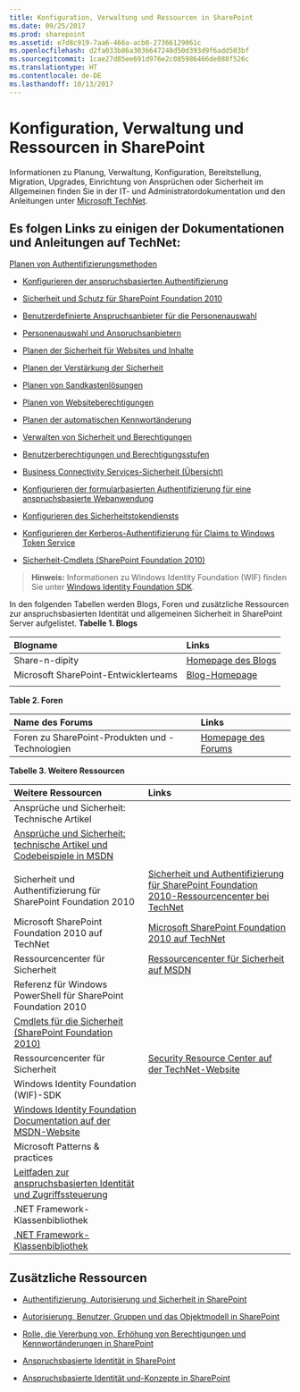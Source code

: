 ```yaml
---
title: Konfiguration, Verwaltung und Ressourcen in SharePoint
ms.date: 09/25/2017
ms.prod: sharepoint
ms.assetid: e7d8c919-7aa6-466a-acb0-27366129061c
ms.openlocfilehash: d2fa033b86a3036647248d50d393d9f6add503bf
ms.sourcegitcommit: 1cae27d85ee691d976e2c085986466de088f526c
ms.translationtype: HT
ms.contentlocale: de-DE
ms.lasthandoff: 10/13/2017
---
```

# <a name="configuration-administration-and-resources-in-sharepoint"></a>Konfiguration, Verwaltung und Ressourcen in SharePoint

Informationen zu Planung, Verwaltung, Konfiguration, Bereitstellung, Migration, Upgrades, Einrichtung von Ansprüchen oder Sicherheit im Allgemeinen finden Sie in der IT- und Administratordokumentation und den Anleitungen unter  [Microsoft TechNet](http://technet.microsoft.com/en-us/sharepoint/ee263910.aspx).
  
    
    

Es folgen Links zu einigen der Dokumentationen und Anleitungen auf TechNet:
-  
  [Planen von Authentifizierungsmethoden](http://technet.microsoft.com/en-us/library/cc288475.aspx)
    
  
-  
  [Konfigurieren der anspruchsbasierten Authentifizierung](http://technet.microsoft.com/en-us/library/ee806886.aspx)
    
  
-  
  [Sicherheit und Schutz für SharePoint Foundation 2010](http://technet.microsoft.com/en-us/library/cc287860.aspx)
    
  
-  
  [Benutzerdefinierte Anspruchsanbieter für die Personenauswahl](http://technet.microsoft.com/en-us/library/gg602065.aspx)
    
  
-  
  [Personenauswahl und Anspruchsanbietern](http://technet.microsoft.com/en-us/library/gg602063.aspx)
    
  
-  
  [Planen der Sicherheit für Websites und Inhalte](http://technet.microsoft.com/en-us/library/cc288189.aspx)
    
  
-  
  [Planen der Verstärkung der Sicherheit](http://technet.microsoft.com/en-us/library/cc288143.aspx)
    
  
-  
  [Planen von Sandkastenlösungen](http://technet.microsoft.com/en-us/library/ff603638.aspx)
    
  
-  
  [Planen von Websiteberechtigungen](http://technet.microsoft.com/en-us/library/cc287752.aspx)
    
  
-  
  [Planen der automatischen Kennwortänderung](http://technet.microsoft.com/en-us/library/ee428296.aspx)
    
  
-  
  [Verwalten von Sicherheit und Berechtigungen](http://technet.microsoft.com/en-us/library/cc288468.aspx)
    
  
-  
  [Benutzerberechtigungen und Berechtigungsstufen](http://technet.microsoft.com/en-us/library/cc288074.aspx)
    
  
-  
  [Business Connectivity Services-Sicherheit (Übersicht)](http://technet.microsoft.com/en-us/library/ee661734.aspx)
    
  
-  
  [Konfigurieren der formularbasierten Authentifizierung für eine anspruchsbasierte Webanwendung](http://technet.microsoft.com/en-us/library/ee806890.aspx)
    
  
-  
  [Konfigurieren des Sicherheitstokendiensts](http://technet.microsoft.com/en-us/library/ee806864.aspx)
    
  
-  
  [Konfigurieren der Kerberos-Authentifizierung für Claims to Windows Token Service](http://technet.microsoft.com/en-us/library/ee806887.aspx)
    
  
-  
  [Sicherheit-Cmdlets (SharePoint Foundation 2010)](http://technet.microsoft.com/en-us/library/ee890118.aspx)
    
  

> **Hinweis:** Informationen zu Windows Identity Foundation (WIF) finden Sie unter  [Windows Identity Foundation SDK](http://www.microsoft.com/downloads/en/details.aspx?FamilyID=C148B2DF-C7AF-46BB-9162-2C9422208504&amp;amp;displaylang=en). 
  
    
    

In den folgenden Tabellen werden Blogs, Foren und zusätzliche Ressourcen zur anspruchsbasierten Identität und allgemeinen Sicherheit in SharePoint Server aufgelistet.
**Tabelle 1. Blogs**


|**Blogname**|**Links**|
|:-----|:-----|
|Share-n-dipity  <br/> | [Homepage des Blogs](http://blogs.technet.com/speschka/) <br/> |
|Microsoft SharePoint-Entwicklerteams  <br/> | [Blog-Homepage](http://blogs.msdn.com/b/sharepointdev/) <br/> |
|||
   

**Table 2. Foren**


|**Name des Forums**|**Links**|
|:-----|:-----|
|Foren zu SharePoint-Produkten und -Technologien  <br/> | [Homepage des Forums](http://social.msdn.microsoft.com/Forums/en-US/category/sharepoint) <br/> |
   

**Tabelle 3. Weitere Ressourcen**


|**Weitere Ressourcen**|**Links**|
|:-----|:-----|
|Ansprüche und Sicherheit:  Technische Artikel  <br/> | 
  [Ansprüche und Sicherheit: technische Artikel und Codebeispiele in MSDN](http://msdn.microsoft.com/en-us/library/gg430136.aspx) <br/> |
|||
|Sicherheit und Authentifizierung für SharePoint Foundation 2010  <br/> | [Sicherheit und Authentifizierung für SharePoint Foundation 2010-Ressourcencenter bei TechNet](http://technet.microsoft.com/en-us/sharepoint/ff601873.aspx) <br/> |
|Microsoft SharePoint Foundation 2010 auf TechNet  <br/> | [Microsoft SharePoint Foundation 2010 auf TechNet](http://technet.microsoft.com/en-us/sharepoint/ee263910.aspx) <br/> |
|Ressourcencenter für Sicherheit  <br/> | [Ressourcencenter für Sicherheit auf MSDN](http://msdn.microsoft.com/en-us/sharepoint/ff660758.aspx) <br/> |
|Referenz für Windows PowerShell für SharePoint Foundation 2010  <br/> | 
  [Cmdlets für die Sicherheit (SharePoint Foundation 2010)](http://technet.microsoft.com/en-us/library/ee890118.aspx) <br/> |
|Ressourcencenter für Sicherheit  <br/> | [Security Resource Center auf der TechNet-Website](http://technet.microsoft.com/en-us/office/sharepointserver/cc979168.aspx) <br/> |
|Windows Identity Foundation (WIF)-SDK  <br/> | 
  [Windows Identity Foundation Documentation auf der MSDN-Website](http://msdn.microsoft.com/en-us/library/ee748484.aspx) <br/> |
|Microsoft Patterns &amp; practices  <br/> | 
  [Leitfaden zur anspruchsbasierten Identität und Zugriffssteuerung](http://msdn.microsoft.com/en-us/library/ff423674.aspx) <br/> |
|.NET Framework-Klassenbibliothek  <br/> | 
  [.NET Framework-Klassenbibliothek](http://msdn.microsoft.com/en-us/library/ms229335.aspx) <br/> |
   

## <a name="additional-resources"></a>Zusätzliche Ressourcen
<a name="bk_addresources"> </a>


-  [Authentifizierung, Autorisierung und Sicherheit in SharePoint](authentication-authorization-and-security-in-sharepoint.md)
    
  
-  [Autorisierung, Benutzer, Gruppen und das Objektmodell in SharePoint](authorization-users-groups-and-the-object-model-in-sharepoint.md)
    
  
-  [Rolle, die Vererbung von, Erhöhung von Berechtigungen und Kennwortänderungen in SharePoint](role-inheritance-elevation-of-privilege-and-password-changes-in-sharepoint.md)
    
  
-  [Anspruchsbasierte Identität in SharePoint](claims-based-identity-in-sharepoint.md)
    
  
-  [Anspruchsbasierte Identität und-Konzepte in SharePoint](claims-based-identity-and-concepts-in-sharepoint.md)
    
  

